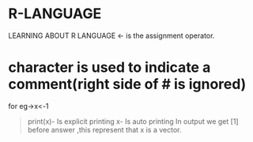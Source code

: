 # R-LANGUAGE
LEARNING ABOUT R LANGUAGE
<- is the assignment operator.
# character is used to indicate a comment(right side of # is ignored)
for eg->x<-1
>print(x)- Is explicit printing
>x-  Is auto printing
In output we get [1] before answer ,this represent that x is a vector.
